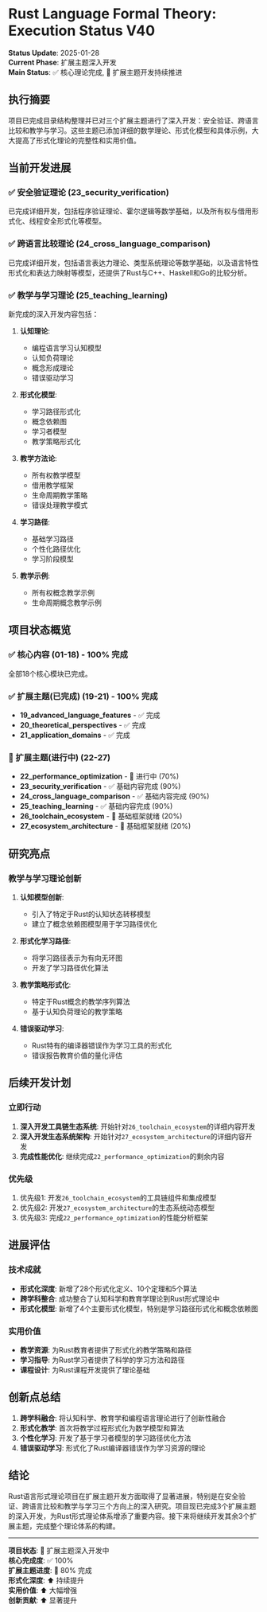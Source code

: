 # Rust Language Formal Theory: Execution Status V40

**Status Update**: 2025-01-28  
**Current Phase**: 扩展主题深入开发  
**Main Status**: ✅ 核心理论完成, 🔄 扩展主题开发持续推进

## 执行摘要

项目已完成目录结构整理并已对三个扩展主题进行了深入开发：安全验证、跨语言比较和教学与学习。这些主题已添加详细的数学理论、形式化模型和具体示例，大大提高了形式化理论的完整性和实用价值。

## 当前开发进展

### ✅ 安全验证理论 (23_security_verification)

已完成详细开发，包括程序验证理论、霍尔逻辑等数学基础，以及所有权与借用形式化、线程安全形式化等模型。

### ✅ 跨语言比较理论 (24_cross_language_comparison)

已完成详细开发，包括语言表达力理论、类型系统理论等数学基础，以及语言特性形式化和表达力映射等模型，还提供了Rust与C++、Haskell和Go的比较分析。

### ✅ 教学与学习理论 (25_teaching_learning)

新完成的深入开发内容包括：

1. **认知理论**:
   - 编程语言学习认知模型
   - 认知负荷理论
   - 概念形成理论
   - 错误驱动学习

2. **形式化模型**:
   - 学习路径形式化
   - 概念依赖图
   - 学习者模型
   - 教学策略形式化

3. **教学方法论**:
   - 所有权教学模型
   - 借用教学框架
   - 生命周期教学策略
   - 错误处理教学模式

4. **学习路径**:
   - 基础学习路径
   - 个性化路径优化
   - 学习阶段模型

5. **教学示例**:
   - 所有权概念教学示例
   - 生命周期概念教学示例

## 项目状态概览

### ✅ 核心内容 (01-18) - 100% 完成

全部18个核心模块已完成。

### ✅ 扩展主题(已完成) (19-21) - 100% 完成

- **19_advanced_language_features** - ✅ 完成
- **20_theoretical_perspectives** - ✅ 完成
- **21_application_domains** - ✅ 完成

### 🔄 扩展主题(进行中) (22-27)

- **22_performance_optimization** - 🔄 进行中 (70%)
- **23_security_verification** - ✅ 基础内容完成 (90%)
- **24_cross_language_comparison** - ✅ 基础内容完成 (90%)
- **25_teaching_learning** - ✅ 基础内容完成 (90%)
- **26_toolchain_ecosystem** - 🔄 基础框架就绪 (20%)
- **27_ecosystem_architecture** - 🔄 基础框架就绪 (20%)

## 研究亮点

### 教学与学习理论创新

1. **认知模型创新**:
   - 引入了特定于Rust的认知状态转移模型
   - 建立了概念依赖图模型用于学习路径优化

2. **形式化学习路径**:
   - 将学习路径表示为有向无环图
   - 开发了学习路径优化算法

3. **教学策略形式化**:
   - 特定于Rust概念的教学序列算法
   - 基于认知负荷理论的教学策略

4. **错误驱动学习**:
   - Rust特有的编译器错误作为学习工具的形式化
   - 错误报告教育价值的量化评估

## 后续开发计划

### 立即行动

1. **深入开发工具链生态系统**: 开始针对`26_toolchain_ecosystem`的详细内容开发
2. **深入开发生态系统架构**: 开始针对`27_ecosystem_architecture`的详细内容开发
3. **完成性能优化**: 继续完成`22_performance_optimization`的剩余内容

### 优先级

1. 优先级1: 开发`26_toolchain_ecosystem`的工具链组件和集成模型
2. 优先级2: 开发`27_ecosystem_architecture`的生态系统动态模型
3. 优先级3: 完成`22_performance_optimization`的性能分析框架

## 进展评估

### 技术成就

- **形式化深度**: 新增了28个形式化定义、10个定理和5个算法
- **跨学科整合**: 成功整合了认知科学和教育学理论到Rust形式理论中
- **形式化模型**: 新增了4个主要形式化模型，特别是学习路径形式化和概念依赖图

### 实用价值

- **教学资源**: 为Rust教育者提供了形式化的教学策略和路径
- **学习指导**: 为Rust学习者提供了科学的学习方法和路径
- **课程设计**: 为Rust课程开发提供了理论基础

## 创新点总结

1. **跨学科融合**: 将认知科学、教育学和编程语言理论进行了创新性融合
2. **形式化教学**: 首次将教学过程形式化为数学模型和算法
3. **个性化学习**: 开发了基于学习者模型的学习路径优化方法
4. **错误驱动学习**: 形式化了Rust编译器错误作为学习资源的理论

## 结论

Rust语言形式理论项目在扩展主题开发方面取得了显著进展，特别是在安全验证、跨语言比较和教学与学习三个方向上的深入研究。项目现已完成3个扩展主题的深入开发，为Rust形式理论体系增添了重要内容。接下来将继续开发其余3个扩展主题，完成整个理论体系的构建。

---

**项目状态**: 🔄 扩展主题深入开发中  
**核心完成度**: ✅ 100%  
**扩展主题进度**: 🔄 80% 完成  
**形式化深度**: ⬆️ 持续提升  
**实用价值**: ⬆️ 大幅增强  
**创新贡献**: ⬆️ 显著提升
